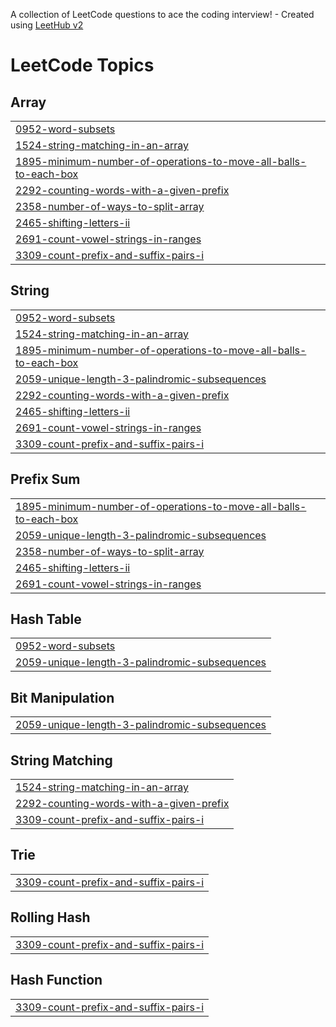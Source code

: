 A collection of LeetCode questions to ace the coding interview! - Created using [LeetHub v2](https://github.com/arunbhardwaj/LeetHub-2.0)
<!---LeetCode Topics Start-->
# LeetCode Topics
## Array
|  |
| ------- |
| [0952-word-subsets](https://github.com/ajaykmr8684/Leetcode/tree/master/0952-word-subsets) |
| [1524-string-matching-in-an-array](https://github.com/ajaykmr8684/Leetcode/tree/master/1524-string-matching-in-an-array) |
| [1895-minimum-number-of-operations-to-move-all-balls-to-each-box](https://github.com/ajaykmr8684/Leetcode/tree/master/1895-minimum-number-of-operations-to-move-all-balls-to-each-box) |
| [2292-counting-words-with-a-given-prefix](https://github.com/ajaykmr8684/Leetcode/tree/master/2292-counting-words-with-a-given-prefix) |
| [2358-number-of-ways-to-split-array](https://github.com/ajaykmr8684/Leetcode/tree/master/2358-number-of-ways-to-split-array) |
| [2465-shifting-letters-ii](https://github.com/ajaykmr8684/Leetcode/tree/master/2465-shifting-letters-ii) |
| [2691-count-vowel-strings-in-ranges](https://github.com/ajaykmr8684/Leetcode/tree/master/2691-count-vowel-strings-in-ranges) |
| [3309-count-prefix-and-suffix-pairs-i](https://github.com/ajaykmr8684/Leetcode/tree/master/3309-count-prefix-and-suffix-pairs-i) |
## String
|  |
| ------- |
| [0952-word-subsets](https://github.com/ajaykmr8684/Leetcode/tree/master/0952-word-subsets) |
| [1524-string-matching-in-an-array](https://github.com/ajaykmr8684/Leetcode/tree/master/1524-string-matching-in-an-array) |
| [1895-minimum-number-of-operations-to-move-all-balls-to-each-box](https://github.com/ajaykmr8684/Leetcode/tree/master/1895-minimum-number-of-operations-to-move-all-balls-to-each-box) |
| [2059-unique-length-3-palindromic-subsequences](https://github.com/ajaykmr8684/Leetcode/tree/master/2059-unique-length-3-palindromic-subsequences) |
| [2292-counting-words-with-a-given-prefix](https://github.com/ajaykmr8684/Leetcode/tree/master/2292-counting-words-with-a-given-prefix) |
| [2465-shifting-letters-ii](https://github.com/ajaykmr8684/Leetcode/tree/master/2465-shifting-letters-ii) |
| [2691-count-vowel-strings-in-ranges](https://github.com/ajaykmr8684/Leetcode/tree/master/2691-count-vowel-strings-in-ranges) |
| [3309-count-prefix-and-suffix-pairs-i](https://github.com/ajaykmr8684/Leetcode/tree/master/3309-count-prefix-and-suffix-pairs-i) |
## Prefix Sum
|  |
| ------- |
| [1895-minimum-number-of-operations-to-move-all-balls-to-each-box](https://github.com/ajaykmr8684/Leetcode/tree/master/1895-minimum-number-of-operations-to-move-all-balls-to-each-box) |
| [2059-unique-length-3-palindromic-subsequences](https://github.com/ajaykmr8684/Leetcode/tree/master/2059-unique-length-3-palindromic-subsequences) |
| [2358-number-of-ways-to-split-array](https://github.com/ajaykmr8684/Leetcode/tree/master/2358-number-of-ways-to-split-array) |
| [2465-shifting-letters-ii](https://github.com/ajaykmr8684/Leetcode/tree/master/2465-shifting-letters-ii) |
| [2691-count-vowel-strings-in-ranges](https://github.com/ajaykmr8684/Leetcode/tree/master/2691-count-vowel-strings-in-ranges) |
## Hash Table
|  |
| ------- |
| [0952-word-subsets](https://github.com/ajaykmr8684/Leetcode/tree/master/0952-word-subsets) |
| [2059-unique-length-3-palindromic-subsequences](https://github.com/ajaykmr8684/Leetcode/tree/master/2059-unique-length-3-palindromic-subsequences) |
## Bit Manipulation
|  |
| ------- |
| [2059-unique-length-3-palindromic-subsequences](https://github.com/ajaykmr8684/Leetcode/tree/master/2059-unique-length-3-palindromic-subsequences) |
## String Matching
|  |
| ------- |
| [1524-string-matching-in-an-array](https://github.com/ajaykmr8684/Leetcode/tree/master/1524-string-matching-in-an-array) |
| [2292-counting-words-with-a-given-prefix](https://github.com/ajaykmr8684/Leetcode/tree/master/2292-counting-words-with-a-given-prefix) |
| [3309-count-prefix-and-suffix-pairs-i](https://github.com/ajaykmr8684/Leetcode/tree/master/3309-count-prefix-and-suffix-pairs-i) |
## Trie
|  |
| ------- |
| [3309-count-prefix-and-suffix-pairs-i](https://github.com/ajaykmr8684/Leetcode/tree/master/3309-count-prefix-and-suffix-pairs-i) |
## Rolling Hash
|  |
| ------- |
| [3309-count-prefix-and-suffix-pairs-i](https://github.com/ajaykmr8684/Leetcode/tree/master/3309-count-prefix-and-suffix-pairs-i) |
## Hash Function
|  |
| ------- |
| [3309-count-prefix-and-suffix-pairs-i](https://github.com/ajaykmr8684/Leetcode/tree/master/3309-count-prefix-and-suffix-pairs-i) |
<!---LeetCode Topics End-->
